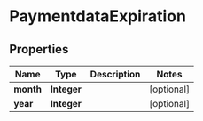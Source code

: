 # PaymentdataExpiration

## Properties
Name | Type | Description | Notes
------------ | ------------- | ------------- | -------------
**month** | **Integer** |  |  [optional]
**year** | **Integer** |  |  [optional]
